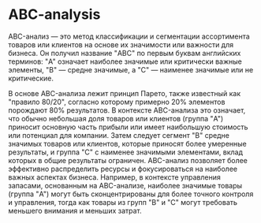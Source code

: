 # ABC-analysis

  ABC-анализ — это метод классификации и сегментации ассортимента товаров или клиентов на основе их значимости или важности для бизнеса. Он получил название "ABC" по первым буквам английских терминов: "A" означает наиболее значимые или критически важные элементы, "B" — средне значимые, а "C" — наименее значимые или не критические.

  В основе ABC-анализа лежит принцип Парето, также известный как "правило 80/20", согласно которому примерно 20% элементов порождают 80% результатов. В контексте ABC-анализа это означает, что обычно небольшая доля товаров или клиентов (группа "A") приносит основную часть прибыли или имеет наибольшую стоимость или потенциал для компании. Затем следует сегмент "B" средне значимых товаров или клиентов, которые приносят более умеренные результаты, и группа "C" с наименее значимыми элементами, вклад которых в общие результаты ограничен.
ABC-анализ позволяет более эффективно распределить ресурсы и фокусироваться на наиболее важных аспектах бизнеса. Например, в контексте управления запасами, основанным на ABC-анализе, наиболее значимые товары (группа "A") могут быть сконцентрированы для более точного контроля и управления, тогда как товары из групп "B" и "C" могут требовать меньшего внимания и меньших затрат.
